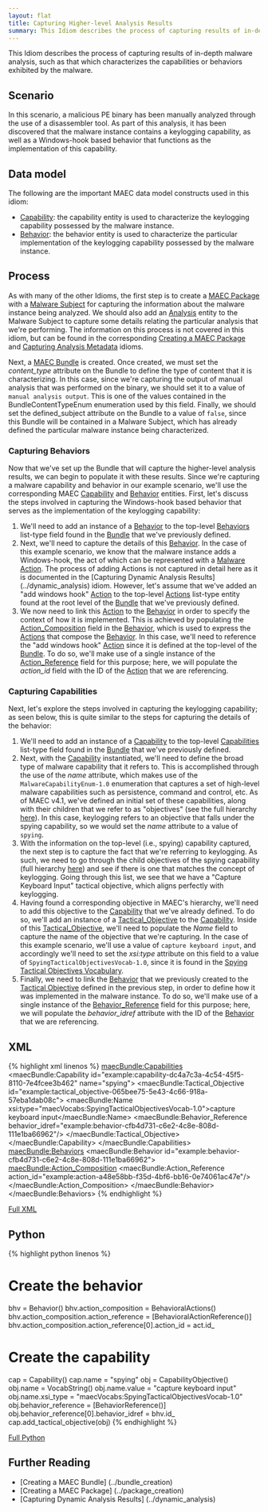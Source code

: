 ```yaml
---
layout: flat
title: Capturing Higher-level Analysis Results
summary: This Idiom describes the process of capturing results of in-depth malware analysis, such as that which characterizes the capabilities or behaviors exhibited by the malware.
---
```


This Idiom describes the process of capturing results of in-depth malware analysis, such as that which characterizes the capabilities or behaviors exhibited by the malware. 

## Scenario

In this scenario, a malicious PE binary has been manually analyzed through the use of a disassembler tool. As part of this analysis, it has been discovered that the malware instance contains a keylogging capability, as well as a Windows-hook based behavior that functions as the implementation of this capability.

## Data model

The following are the important MAEC data model constructs used in this idiom:

* [Capability](/data-model/{{site.current_version}}/maecBundle/CapabilityType): the capability entity is used to characterize the keylogging capability possessed by the malware instance. 
* [Behavior](/data-model/{{site.current_version}}/maecBundle/BehaviorType): the behavior entity is used to characterize the particular implementation of the keylogging capability possessed by the malware instance.

## Process

As with many of the other Idioms, the first step is to create a [MAEC Package](/data-model/{{site.current_version}}/maecPackage/PackageType) with a [Malware Subject](/data-model/{{site.current_version}}/maecPackage/MalwareSubjectType) for capturing the information about the malware instance being analyzed. We should also add an [Analysis](/data-model/{{site.current_version}}/maecPackage/AnalysisType) entity to the Malware Subject to capture some details relating the particular analysis that we're performing. The information on this process is not covered in this idiom, but can be found in the corresponding [Creating a MAEC Package](../package_creation) and [Capturing Analysis Metadata](../analysis_metadata) idioms.

Next, a [MAEC Bundle](/data-model/{{site.current_version}}/maecBundle/BundleType) is created. Once created, we must set the *content_type* attribute on the Bundle to define the type of content that it is characterizing.  In this case, since we're capturing the output of manual analysis that was performed on the binary, we should set it to a value of `manual analysis output`. This is one of the values contained in the BundleContentTypeEnum enumeration used by this field. Finally, we should set the defined_subject attribute on the Bundle to a value of `false`, since this Bundle will be contained in a Malware Subject, which has already defined the particular malware instance being characterized.

### Capturing Behaviors

Now that we've set up the Bundle that will capture the higher-level analysis results, we can begin to populate it with these results. Since we're capturing a malware capability and behavior in our example scenario, we'll use the corresponding MAEC [Capability](/data-model/{{site.current_version}}/maecBundle/CapabilityType) and [Behavior](/data-model/{{site.current_version}}/maecBundle/BehaviorType) entities. First, let's discuss the steps involved in capturing the Windows-hook based behavior that serves as the implementation of the keylogging capability:

1.	We'll need to add an instance of a [Behavior](/data-model/{{site.current_version}}/maecBundle/BehaviorType) to the top-level [Behaviors](/data-model/{{site.current_version}}/maecBundle/BehaviorListType) list-type field found in the [Bundle](/data-model/{{site.current_version}}/maecBundle/BundleType) that we've previously defined.
2.	Next, we'll need to capture the details of this [Behavior](/data-model/{{site.current_version}}/maecBundle/BehaviorType). In the case of this example scenario, we know that the malware instance adds a Windows-hook, the act of which can be represented with a [Malware Action](/data-model/{{site.current_version}}/maecBundle/MalwareActionType). The process of adding Actions is not captured in detail here as it is documented in the [Capturing Dynamic Analysis Results] (../dynamic_analysis) idiom. However, let's assume that we've added an "add windows hook" [Action](/data-model/{{site.current_version}}/maecBundle/MalwareActionType) to the top-level [Actions](/data-model/{{site.current_version}}/maecBundle/ActionListType) list-type entity found at the root level of the [Bundle](/data-model/{{site.current_version}}/maecBundle/BundleType) that we've previously defined. 
3.	We now need to link this [Action](/data-model/{{site.current_version}}/maecBundle/MalwareActionType) to the [Behavior](/data-model/{{site.current_version}}/maecBundle/BehaviorType) in order to specify the context of how it is implemented. This is achieved by populating the [Action_Composition](/data-model/{{site.current_version}}/maecBundle/BehavioralActionsType) field in the [Behavior](/data-model/{{site.current_version}}/maecBundle/BehaviorType), which is used to express the [Actions](/data-model/{{site.current_version}}/maecBundle/MalwareActionType) that compose the [Behavior](/data-model/{{site.current_version}}/maecBundle/BehaviorType). In this case, we'll need to reference the "add windows hook" [Action](/data-model/{{site.current_version}}/maecBundle/MalwareActionType) since it is defined at the top-level of the [Bundle](/data-model/{{site.current_version}}/maecBundle/BundleType). To do so, we'll make use of a single instance of the  [Action_Reference](/data-model/{{site.current_version}}/maecBundle/BehavioralActionReferenceType) field for this purpose; here, we will populate the *action_id* field with the ID of the [Action](/data-model/{{site.current_version}}/maecBundle/MalwareActionType) that we are referencing.

### Capturing Capabilities

Next, let's explore the steps involved in capturing the keylogging capability; as seen below, this is quite similar to the steps for capturing the details of the behavior:

1.	We'll need to add an instance of a [Capability](/data-model/{{site.current_version}}/maecBundle/CapabilityType) to the top-level [Capabilities](/data-model/{{site.current_version}}/maecBundle/CapabilityListType) list-type field found in the [Bundle](/data-model/{{site.current_version}}/maecBundle/BundleType) that we've previously defined. 
2.	Next, with the [Capability](/data-model/{{site.current_version}}/maecBundle/CapabilityType) instantiated, we'll need to define the broad type of malware capability that it refers to. This is accomplished through the use of the *name* attribute, which makes use of the `MalwareCapabilityEnum-1.0` enumeration that captures a set of high-level malware capabilities such as persistence, command and control, etc. As of MAEC v4.1, we've defined an initial set of these capabilities, along with their children that we refer to as "objectives" (see the full hierarchy [here](https://github.com/MAECProject/schemas/wiki/Malware-Capabilities)). In this case, keylogging refers to an objective that falls under the spying capability, so we would set the *name* attribute to a value of `spying`.
3.	With the information on the top-level (i.e., spying) capability captured, the next step is to capture the fact that we're referring to keylogging. As such, we need to go through the child objectives of the spying capability (full hierarchy [here](https://github.com/MAECProject/schemas/wiki/Malware-Capabilities)) and see if there is one that matches the concept of keylogging. Going through this list, we see that we have a "Capture Keyboard Input" tactical objective, which aligns perfectly with keylogging.  
4.	Having found a corresponding objective in MAEC's hierarchy, we'll need to add this objective to the [Capability](/data-model/{{site.current_version}}/maecBundle/CapabilityType) that we've already defined. To do so, we'll add an instance of a [Tactical_Objective](/data-model/{{site.current_version}}/maecBundle/CapabilityObjectiveType) to the [Capability](/data-model/{{site.current_version}}/maecBundle/CapabilityType). Inside of this [Tactical_Objective](/data-model/{{site.current_version}}/maecBundle/CapabilityObjectiveType), we'll need to populate the *Name* field to capture the name of the objective that we're capturing. In the case of this example scenario, we'll use a value of `capture keyboard input`, and accordingly we'll need to set the *xsi:type* attribute on this field to a value of `SpyingTacticalObjectivesVocab-1.0`, since it is found in the [Spying Tactical Objectives Vocabulary](/data-model/{{site.current_version}}/maecVocabs/SpyingTacticalObjectivesVocab-1.0/).
5.	Finally, we need to link the [Behavior](/data-model/{{site.current_version}}/maecBundle/BehaviorType) that we previously created to the  [Tactical Objective](/data-model/{{site.current_version}}/maecBundle/CapabilityObjectiveType) defined in the previous step, in order to define how it was implemented in the malware instance. To do so, we'll make use of a single instance of the  [Behavior_Reference](/data-model/{{site.current_version}}/maecBundle/BehaviorReferenceType) field for this purpose; here, we will populate the *behavior_idref* attribute with the ID of the [Behavior](/data-model/{{site.current_version}}/maecBundle/BehaviorType) that we are referencing.


## XML

{% highlight xml linenos %}
<maecBundle:Capabilities>
  <maecBundle:Capability id="example:capability-dc4a7c3a-4c54-45f5-8110-7e4fcee3b462" name="spying">
    <maecBundle:Tactical_Objective id="example:tactical_objective-065bee75-5e43-4c66-918a-57eba1dab08c">
      <maecBundle:Name xsi:type="maecVocabs:SpyingTacticalObjectivesVocab-1.0">capture keyboard input</maecBundle:Name>
      <maecBundle:Behavior_Reference behavior_idref="example:behavior-cfb4d731-c6e2-4c8e-808d-111e1ba66962"/>
    </maecBundle:Tactical_Objective>
  </maecBundle:Capability>
</maecBundle:Capabilities>
<maecBundle:Behaviors>
  <maecBundle:Behavior id="example:behavior-cfb4d731-c6e2-4c8e-808d-111e1ba66962">
    <maecBundle:Action_Composition>
	  <maecBundle:Action_Reference action_id="example:action-a48e58bb-f35d-4bf6-bb16-0e74061ac47e"/>
	</maecBundle:Action_Composition>
  </maecBundle:Behavior>
</maecBundle:Behaviors>
{% endhighlight %}

[Full XML](maec_in_depth_analysis.xml)
## Python

{% highlight python linenos %}
# Create the behavior
bhv = Behavior()
bhv.action_composition = BehavioralActions()
bhv.action_composition.action_reference = [BehavioralActionReference()]
bhv.action_composition.action_reference[0].action_id = act.id_

# Create the capability
cap = Capability()
cap.name = "spying"
obj = CapabilityObjective()
obj.name = VocabString()
obj.name.value = "capture keyboard input"
obj.name.xsi_type = "maecVocabs:SpyingTacticalObjectivesVocab-1.0"
obj.behavior_reference = [BehaviorReference()]
obj.behavior_reference[0].behavior_idref = bhv.id_
cap.add_tactical_objective(obj)
{% endhighlight %}

[Full Python](maec_in_depth_analysis.py)

## Further Reading
* [Creating a MAEC Bundle] (../bundle_creation)
* [Creating a MAEC Package] (../package_creation)
* [Capturing Dynamic Analysis Results] (../dynamic_analysis)